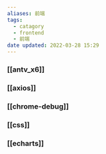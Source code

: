 ```yaml
---
aliases: 前端
tags:
  - catagory
  - frontend
  - 前端
date updated: 2022-03-28 15:29
---
```


### [[antv_x6]]

### [[axios]]

### [[chrome-debug]]

### [[css]]

### [[echarts]]
